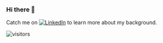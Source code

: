 ### Hi there 👋

<p align="">
	Catch me on <a href="https://www.linkedin.com/in/richard-trevorrow"><img src="https://img.shields.io/badge/LinkedIn--_.svg?style=social&logo=linkedin" alt="LinkedIn"></a> to learn more about my background.
</p>

 ![visitors](https://visitor-badge.glitch.me/badge?page_id=ratrevorrow)

<!-- Side projects that I'm currently working on:

- [Doctors Scheduler](https://github.com/ratrevorrow/doctors_scheduler)
- [RecommendME](https://github.com/ratrevorrow/RecommendMe)

Tech stack includes:
- ReactJS on frontend
- Django on backend
- PostgreSQL on DB -->

<!--
**ratrevorrow/ratrevorrow** is a ✨ _special_ ✨ repository because its `README.md` (this file) appears on your GitHub profile.
- 👯 I’m looking to collaborate on ...
- 🤔 I’m looking for help with ...
- 💬 Ask me about ...
- 📫 How to reach me: ...
- 😄 Pronouns: ...
- ⚡ Fun fact: ...
-->
